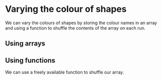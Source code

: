 # Varying the colour of shapes

We can vary the colours of shapes by storing the colour names in an array
and using a function to shuffle the contents of the array on each run.

## Using arrays



## Using functions

We can use a freely available function to shuffle our array.

